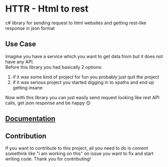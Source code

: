 # HTTR - Html to rest
c# library for sending request to html websites and getting rest-like response in json format

## Use Case
Imagine you have a service which you want to get data from but it does not have any API.  
Before this library you had basically 2 options:
1) if it was some kind of project for fun you probably just quit the project
2) if it was serious project you started digging in to xpaths and end up getting insane

Now with this library you can just easily send request looking like rest API calls, get json response and be happy 😊  

## [Documentation](Docs/Documentation.md)

## Contribution

If you want to contribute to this project, all you need to do is coment somethink like "i am working on this" on issue you want to fix and start writing code. 
Thank you for contributing!
